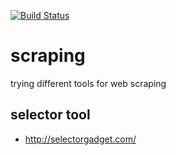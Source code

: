 [![Build Status](https://travis-ci.org/brownman/scraping.svg?branch=develop)](https://travis-ci.org/brownman/scraping)






scraping
=========
trying different tools for web scraping

selector tool
----
- http://selectorgadget.com/
